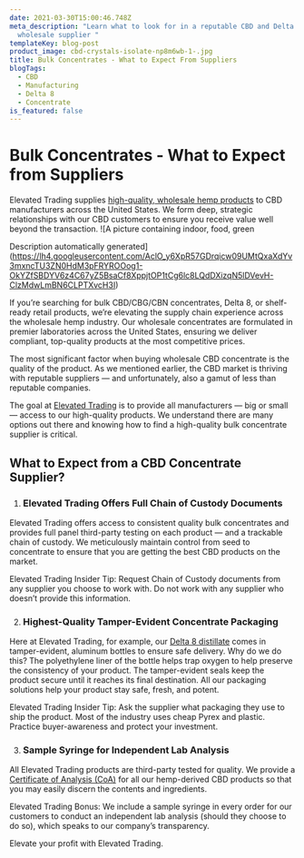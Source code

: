 ```yaml
---
date: 2021-03-30T15:00:46.748Z
meta_description: "Learn what to look for in a reputable CBD and Delta 8 bulk
  wholesale supplier "
templateKey: blog-post
product_image: cbd-crystals-isolate-np8m6wb-1-.jpg
title: Bulk Concentrates - What to Expect From Suppliers
blogTags:
  - CBD
  - Manufacturing
  - Delta 8
  - Concentrate
is_featured: false
---
```

# Bulk Concentrates - What to Expect from Suppliers

Elevated Trading supplies [high-quality, wholesale hemp products](https://www.elevatedtrading.com/products/) to CBD manufacturers across the United States. We form deep, strategic relationships with our CBD customers to ensure you receive value well beyond the transaction. ![A picture containing indoor, food, green

Description automatically generated](https://lh4.googleusercontent.com/AclO_y6XpR57GDrqicw09UMtQxaXdYv3mxncTU3ZN0HdM3pFRYROOog1-OkYZfSBDYV6z4C67yZ5BsaCf8XppjtOP1tCg6lc8LQdDXizqN5lDVevH-ClzMdwLmBN6CLPTXvcH3I)

If you’re searching for bulk CBD/CBG/CBN concentrates, Delta 8, or shelf-ready retail products, we’re elevating the supply chain experience across the wholesale hemp industry. Our wholesale concentrates are formulated in premier laboratories across the United States, ensuring we deliver compliant, top-quality products at the most competitive prices.

The most significant factor when buying wholesale CBD concentrate is the quality of the product. As we mentioned earlier, the CBD market is thriving with reputable suppliers — and unfortunately, also a gamut of less than reputable companies. 

The goal at [Elevated Trading](https://www.elevatedtrading.com/) is to provide all manufacturers — big or small — access to our high-quality products. We understand there are many options out there and knowing how to find a high-quality bulk concentrate supplier is critical. 

## What to Expect from a CBD Concentrate Supplier?

1. ### Elevated Trading Offers Full Chain of Custody Documents

Elevated Trading offers access to consistent quality bulk concentrates and provides full panel third-party testing on each product — and a trackable chain of custody. We meticulously maintain control from seed to concentrate to ensure that you are getting the best CBD products on the market. 

Elevated Trading Insider Tip: Request Chain of Custody documents from any supplier you choose to work with. Do not work with any supplier who doesn’t provide this information. 

2. ### Highest-Quality Tamper-Evident Concentrate Packaging

Here at Elevated Trading, for example, our [Delta 8 distillate](https://www.elevatedtrading.com/products/delta-8-distillate/) comes in tamper-evident, aluminum bottles to ensure safe delivery. Why do we do this? The polyethylene liner of the bottle helps trap oxygen to help preserve the consistency of your product. The tamper-evident seals keep the product secure until it reaches its final destination. All our packaging solutions help your product stay safe, fresh, and potent.

Elevated Trading Insider Tip: Ask the supplier what packaging they use to ship the product. Most of the industry uses cheap Pyrex and plastic. Practice buyer-awareness and protect your investment. 

3. ### Sample Syringe for Independent Lab Analysis 

All Elevated Trading products are third-party tested for quality. We provide a [Certificate of Analysis (CoA)](https://www.elevatedtrading.com/lab-results) for all our hemp-derived CBD products so that you may easily discern the contents and ingredients. 

Elevated Trading Bonus: We include a sample syringe in every order for our customers to conduct an independent lab analysis (should they choose to do so), which speaks to our company’s transparency.

Elevate your profit with Elevated Trading.